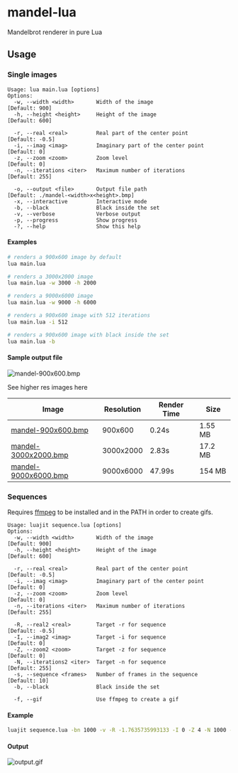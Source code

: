 # mandel-lua
Mandelbrot renderer in pure Lua

## Usage

### Single images
```
Usage: lua main.lua [options]
Options:
  -w, --width <width>       Width of the image                 [Default: 900]
  -h, --height <height>     Height of the image                [Default: 600]

  -r, --real <real>         Real part of the center point      [Default: -0.5]
  -i, --imag <imag>         Imaginary part of the center point [Default: 0]
  -z, --zoom <zoom>         Zoom level                         [Default: 0]
  -n, --iterations <iter>   Maximum number of iterations       [Default: 255]

  -o, --output <file>       Output file path                   [Default: ./mandel-<width>x<height>.bmp]
  -x, --interactive         Interactive mode
  -b, --black               Black inside the set
  -v, --verbose             Verbose output
  -p, --progress            Show progress
  -?, --help                Show this help
```

#### Examples
```bash
# renders a 900x600 image by default
lua main.lua

# renders a 3000x2000 image
lua main.lua -w 3000 -h 2000

# renders a 9000x6000 image
lua main.lua -w 9000 -h 6000

# renders a 900x600 image with 512 iterations
lua main.lua -i 512

# renders a 900x600 image with black inside the set
lua main.lua -b
```

#### Sample output file

![mandel-900x600.bmp](./docs/images/mandel-900x600.bmp)

See higher res images here

| Image | Resolution | Render Time | Size |
| --- | --- | --- | --- |
| [mandel-900x600.bmp](https://github.com/InDieTasten/mandel-lua/raw/main/docs/images/mandel-900x600.bmp) | 900x600 | 0.24s | 1.55 MB |
| [mandel-3000x2000.bmp](https://github.com/InDieTasten/mandel-lua/raw/main/docs/images/mandel-3000x2000.bmp) | 3000x2000 | 2.83s | 17.2 MB |
| [mandel-9000x6000.bmp](https://github.com/InDieTasten/mandel-lua/raw/main/docs/images/mandel-9000x6000.bmp) | 9000x6000 | 47.99s | 154 MB |

### Sequences

Requires [ffmpeg](https://ffmpeg.org/) to be installed and in the PATH in order to create gifs.

```
Usage: luajit sequence.lua [options]
Options:
  -w, --width <width>       Width of the image                 [Default: 900]
  -h, --height <height>     Height of the image                [Default: 600]

  -r, --real <real>         Real part of the center point      [Default: -0.5]
  -i, --imag <imag>         Imaginary part of the center point [Default: 0]
  -z, --zoom <zoom>         Zoom level                         [Default: 0]
  -n, --iterations <iter>   Maximum number of iterations       [Default: 255]

  -R, --real2 <real>        Target -r for sequence             [Default: -0.5]
  -I, --imag2 <imag>        Target -i for sequence             [Default: 0]
  -Z, --zoom2 <zoom>        Target -z for sequence             [Default: 0]
  -N, --iterations2 <iter>  Target -n for sequence             [Default: 255]
  -s, --sequence <frames>   Number of frames in the sequence   [Default: 10]
  -b, --black               Black inside the set

  -f, --gif                 Use ffmpeg to create a gif
```

#### Example
```bash
luajit sequence.lua -bn 1000 -v -R -1.7635735993133 -I 0 -Z 4 -N 1000 -s 80 --gif
```
#### Output
![output.gif](./docs/images/output.gif)